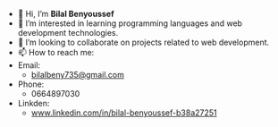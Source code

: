 - 👋 Hi, I’m **Bilal Benyoussef**
- 👀 I’m interested in learning programming languages and  web development technologies.
- 💞️ I’m looking to collaborate on projects related to web development.
- 📫 How to reach me:
- Email:
    - bilalbeny735@gmail.com
 - Phone:
    - 0664897030
- Linkden:
    - www.linkedin.com/in/bilal-benyoussef-b38a27251           
  

<!---
Bilalben23/Bilalben23 is a ✨ special ✨ repository because its `README.md` (this file) appears on your GitHub profile.
You can click the Preview link to take a look at your changes.
--->
